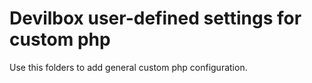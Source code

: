 # Devilbox user-defined settings for custom php

Use this folders to add general custom php configuration.
